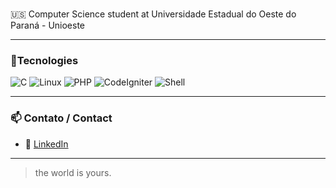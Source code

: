 
<p align="center">
  
  <br>🇺🇸 Computer Science student at Universidade Estadual do Oeste do Paraná - Unioeste
</p>


---

### 🧰Tecnologies

![C](https://img.shields.io/badge/-C-00599C?style=flat&logo=c&logoColor=white)
![Linux](https://img.shields.io/badge/-Linux-FCC624?style=flat&logo=linux&logoColor=black)
![PHP](https://img.shields.io/badge/-PHP-777BB4?style=flat&logo=php&logoColor=white)
![CodeIgniter](https://img.shields.io/badge/-CodeIgniter-E44D26?style=flat&logo=codeigniter&logoColor=white)
![Shell](https://img.shields.io/badge/-Shell-4EAA25?style=flat&logo=gnu-bash&logoColor=white)

---

### 📫 Contato / Contact

- 💼 [LinkedIn](https://www.linkedin.com/in/vinicius-hermes-795227260/)

---

> the world is yours.

